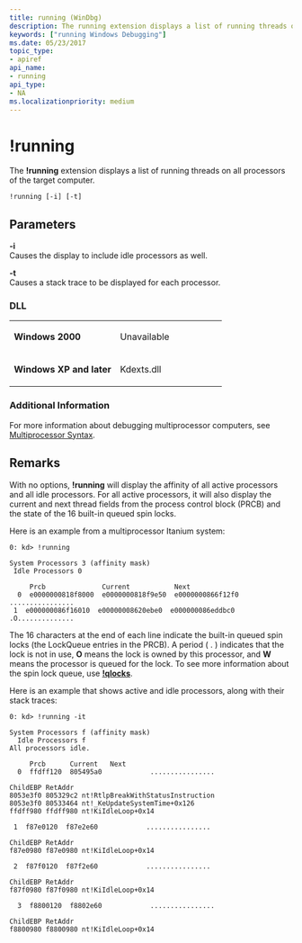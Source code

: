 ```yaml
---
title: running (WinDbg)
description: The running extension displays a list of running threads on all processors of the target computer.
keywords: ["running Windows Debugging"]
ms.date: 05/23/2017
topic_type:
- apiref
api_name:
- running
api_type:
- NA
ms.localizationpriority: medium
---
```


# !running


The **!running** extension displays a list of running threads on all processors of the target computer.

```dbgcmd
!running [-i] [-t]
```

## <span id="ddk__running_dbg"></span><span id="DDK__RUNNING_DBG"></span>Parameters


<span id="_______-i______"></span><span id="_______-I______"></span> **-i**   
Causes the display to include idle processors as well.

<span id="_______-t______"></span><span id="_______-T______"></span> **-t**   
Causes a stack trace to be displayed for each processor.

### <span id="DLL"></span><span id="dll"></span>DLL

<table>
<colgroup>
<col width="50%" />
<col width="50%" />
</colgroup>
<tbody>
<tr class="odd">
<td align="left"><p><strong>Windows 2000</strong></p></td>
<td align="left"><p>Unavailable</p></td>
</tr>
<tr class="even">
<td align="left"><p><strong>Windows XP and later</strong></p></td>
<td align="left"><p>Kdexts.dll</p></td>
</tr>
</tbody>
</table>

 

### <span id="Additional_Information"></span><span id="additional_information"></span><span id="ADDITIONAL_INFORMATION"></span>Additional Information

For more information about debugging multiprocessor computers, see [Multiprocessor Syntax](multiprocessor-syntax.md).

## Remarks

With no options, **!running** will display the affinity of all active processors and all idle processors. For all active processors, it will also display the current and next thread fields from the process control block (PRCB) and the state of the 16 built-in queued spin locks.

Here is an example from a multiprocessor Itanium system:

```dbgcmd
0: kd> !running
 
System Processors 3 (affinity mask)
 Idle Processors 0
 
     Prcb              Current           Next
  0  e0000000818f8000  e0000000818f9e50  e0000000866f12f0  ................
 1  e000000086f16010  e00000008620ebe0  e000000086eddbc0  .O..............
```

The 16 characters at the end of each line indicate the built-in queued spin locks (the LockQueue entries in the PRCB). A period ( . ) indicates that the lock is not in use, **O** means the lock is owned by this processor, and **W** means the processor is queued for the lock. To see more information about the spin lock queue, use [**!qlocks**](-qlocks.md).

Here is an example that shows active and idle processors, along with their stack traces:

```dbgcmd
0: kd> !running -it
 
System Processors f (affinity mask)
  Idle Processors f
All processors idle.
 
     Prcb      Current   Next
  0  ffdff120  805495a0            ................
 
ChildEBP RetAddr
8053e3f0 805329c2 nt!RtlpBreakWithStatusInstruction
8053e3f0 80533464 nt!_KeUpdateSystemTime+0x126
ffdff980 ffdff980 nt!KiIdleLoop+0x14
 
 1  f87e0120  f87e2e60            ................
 
ChildEBP RetAddr
f87e0980 f87e0980 nt!KiIdleLoop+0x14
 
 2  f87f0120  f87f2e60            ................
 
ChildEBP RetAddr
f87f0980 f87f0980 nt!KiIdleLoop+0x14
 
  3  f8800120  f8802e60            ................
 
ChildEBP RetAddr
f8800980 f8800980 nt!KiIdleLoop+0x14
```

 

 





